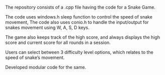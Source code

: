 The repository consists of a .cpp file having the code for a Snake Game.

The code uses windows.h sleep function to control the speed of snake movement, The code also uses conio.h to handle the input/output for snakes movement using W, A, S, D keys.

The game also keeps track of the high score, and always displays the high score and current score for all rounds in a session.

Users can select between 3 difficulty level options, which relates to the speed of snake’s movement.

Developed modular code for the same.
